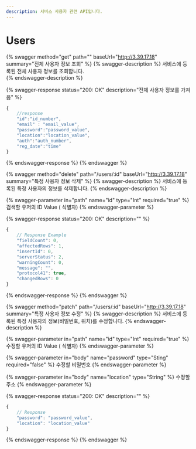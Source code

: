 ```yaml
---
description: 서비스 사용자 관련 API입니다.
---
```


# Users

{% swagger method="get" path="" baseUrl="http://3.39.17.18" summary="전체 사용자 정보 조회" %}
{% swagger-description %}
서비스에 등록된 전체 사용자 정보를 조회합니다.  
{% endswagger-description %}

{% swagger-response status="200: OK" description="전체 사용자 정보를 가져옴" %}
```javascript
{
    //response
    "id":"id_number",
    "email" : "email_value",
    "password":"password_value",
    "location":"location_value",
    "auth":"auth_number",
    "reg_date":"time"
}
```
{% endswagger-response %}
{% endswagger %}

{% swagger method="delete" path="/users/:id" baseUrl="http://3.39.17.18" summary="특정 사용자 정보 삭제" %}
{% swagger-description %}
서비스에 등록된 특정 사용자의 정보를 삭제합니다.
{% endswagger-description %}

{% swagger-parameter in="path" name="id" type="Int" required="true" %}
검색할 유저의 ID Value ( 식별자)
{% endswagger-parameter %}

{% swagger-response status="200: OK" description="" %}
```javascript
{
    // Response Example
    "fieldCount": 0,
    "affectedRows": 1,
    "insertId": 0,
    "serverStatus": 2,
    "warningCount": 0,
    "message": "",
    "protocol41": true,
    "changedRows": 0
}
```
{% endswagger-response %}
{% endswagger %}

{% swagger method="patch" path="/users/:id" baseUrl="http://3.39.17.18" summary="특정 사용자 정보 수정" %}
{% swagger-description %}
서비스에 등록된 특정 사용자의 정보(비밀번호, 위치)를 수정합니다.
{% endswagger-description %}

{% swagger-parameter in="path" name="id" type="Int" required="true" %}
수정할 유저의 ID Value ( 식별자)
{% endswagger-parameter %}

{% swagger-parameter in="body" name="password" type="Sting" required="false" %}
 수정할 비밀번호
{% endswagger-parameter %}

{% swagger-parameter in="body" name="location" type="String" %}
수정할 주소
{% endswagger-parameter %}

{% swagger-response status="200: OK" description="" %}
```javascript
{
    // Response
    "password": "password_value",
    "location": "location_value"
}
```
{% endswagger-response %}
{% endswagger %}
